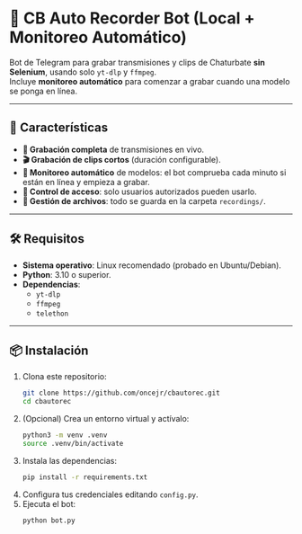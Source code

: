 # 📡 CB Auto Recorder Bot (Local + Monitoreo Automático)

Bot de Telegram para grabar transmisiones y clips de Chaturbate **sin Selenium**, usando solo `yt-dlp` y `ffmpeg`.  
Incluye **monitoreo automático** para comenzar a grabar cuando una modelo se ponga en línea.

---

## 🚀 Características
- **🎥 Grabación completa** de transmisiones en vivo.
- **🎬 Grabación de clips cortos** (duración configurable).
- **📡 Monitoreo automático** de modelos: el bot comprueba cada minuto si están en línea y empieza a grabar.
- **🔐 Control de acceso**: solo usuarios autorizados pueden usarlo.
- **📂 Gestión de archivos**: todo se guarda en la carpeta `recordings/`.

---

## 🛠 Requisitos
- **Sistema operativo**: Linux recomendado (probado en Ubuntu/Debian).  
- **Python**: 3.10 o superior.
- **Dependencias**:  
  - `yt-dlp`
  - `ffmpeg`
  - `telethon`

---

## 📦 Instalación
1. Clona este repositorio:
   ```bash
   git clone https://github.com/oncejr/cbautorec.git
   cd cbautorec
   ```
2. (Opcional) Crea un entorno virtual y actívalo:
   ```bash
   python3 -m venv .venv
   source .venv/bin/activate
   ```
3. Instala las dependencias:
   ```bash
   pip install -r requirements.txt
   ```
4. Configura tus credenciales editando `config.py`.
5. Ejecuta el bot:
   ```bash
   python bot.py
   ```
